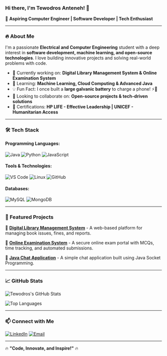 ### Hi there, I'm Tewodros Anteneh! 👋

🚀 **Aspiring Computer Engineer | Software Developer | Tech Enthusiast**

---

### 🔥 About Me
I'm a passionate **Electrical and Computer Engineering** student with a deep interest in **software development, machine learning, and open-source technologies**. I love building innovative projects and solving real-world problems with code.

- 🔭 Currently working on: **Digital Library Management System & Online Examination System**
- 🌱 Learning: **Machine Learning, Cloud Computing & Advanced Java**
- 💡 Fun Fact: I once built a **large galvanic battery** to charge a phone! ⚡🔋
- 👯 Looking to collaborate on: **Open-source projects & tech-driven solutions**
- 📜 Certifications: **HP LIFE - Effective Leadership | UNICEF - Humanitarian Access**

---

### 🛠️ Tech Stack

#### Programming Languages:
![Java](https://img.shields.io/badge/Java-ED8B00?style=for-the-badge&logo=java&logoColor=white)
![Python](https://img.shields.io/badge/Python-3776AB?style=for-the-badge&logo=python&logoColor=white)
![JavaScript](https://img.shields.io/badge/JavaScript-F7DF1E?style=for-the-badge&logo=javascript&logoColor=black)

#### Tools & Technologies:
![VS Code](https://img.shields.io/badge/VSCode-007ACC?style=for-the-badge&logo=visual-studio-code&logoColor=white)
![Linux](https://img.shields.io/badge/Linux-FCC624?style=for-the-badge&logo=linux&logoColor=black)
![GitHub](https://img.shields.io/badge/GitHub-181717?style=for-the-badge&logo=github&logoColor=white)

#### Databases:
![MySQL](https://img.shields.io/badge/MySQL-4479A1?style=for-the-badge&logo=mysql&logoColor=white)
![MongoDB](https://img.shields.io/badge/MongoDB-4EA94B?style=for-the-badge&logo=mongodb&logoColor=white)

---

### 🌟 Featured Projects
🚀 [**Digital Library Management System**](#) - A web-based platform for managing book issues, fines, and reports.

📘 [**Online Examination System**](#) - A secure online exam portal with MCQs, time tracking, and automated submissions.

💬 [**Java Chat Application**](#) - A simple chat application built using Java Socket Programming.

---

### 📈 GitHub Stats
![Tewodros's GitHub Stats](https://github-readme-stats.vercel.app/api?username=Tewodros-Anteneh&show_icons=true&theme=radical)

![Top Languages](https://github-readme-stats.vercel.app/api/top-langs/?username=Tewodros-Anteneh&layout=compact&theme=radical)

---

### 📫 Connect with Me
[![LinkedIn](https://img.shields.io/badge/LinkedIn-0A66C2?style=for-the-badge&logo=linkedin&logoColor=white)](https://www.linkedin.com/in/tewodros-anteneh/)
[![Email](https://img.shields.io/badge/Email-tewodros.academic@gmail.com-D14836?style=for-the-badge&logo=gmail&logoColor=white)](mailto:tewodros.academic@gmail.com)

---

🔥 **"Code, Innovate, and Inspire!"** 🔥

